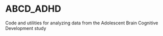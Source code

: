 # ABCD_ADHD
Code and utilities for analyzing data from the Adolescent Brain Cognitive Development study
